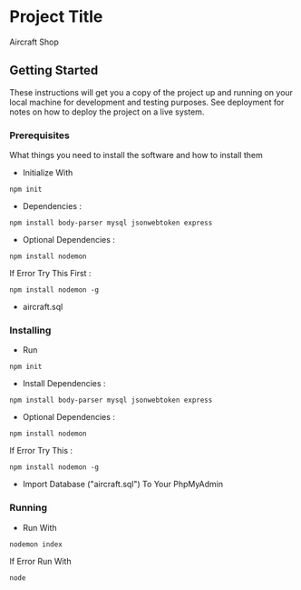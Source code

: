 # Project Title

Aircraft Shop

## Getting Started

These instructions will get you a copy of the project up and running on your local machine for development and testing purposes. See deployment for notes on how to deploy the project on a live system.

### Prerequisites

What things you need to install the software and how to install them
* Initialize With
```
npm init
```
* Dependencies : 
```
npm install body-parser mysql jsonwebtoken express
```
* Optional Dependencies : 
```
npm install nodemon
```
If Error Try This First : 
```
npm install nodemon -g
```
* aircraft.sql

### Installing

* Run
```
npm init
```
* Install Dependencies :
```
npm install body-parser mysql jsonwebtoken express
```
* Optional Dependencies : 
```
npm install nodemon
```
If Error Try This : 
```
npm install nodemon -g
```
* Import Database ("aircraft.sql") To Your PhpMyAdmin

### Running
* Run With 
```
nodemon index
```
If Error Run With 
```
node
```
